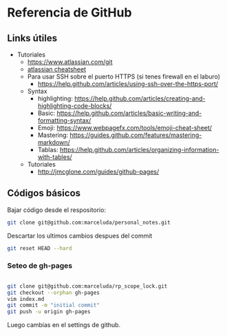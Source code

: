 # Referencia de GitHub

## Links útiles

- Tutoriales
  - https://www.atlassian.com/git
  - [atlassian cheatsheet](atlassian-git-cheatsheet.pdf)
  - Para usar SSH sobre el puerto HTTPS (si tenes firewall en el laburo)
    - https://help.github.com/articles/using-ssh-over-the-https-port/
  - Syntax
    - highlighting: https://help.github.com/articles/creating-and-highlighting-code-blocks/
    - Basic: https://help.github.com/articles/basic-writing-and-formatting-syntax/
    - Emoji: https://www.webpagefx.com/tools/emoji-cheat-sheet/
    - Mastering: https://guides.github.com/features/mastering-markdown/
    - Tablas: https://help.github.com/articles/organizing-information-with-tables/
  - Tutoriales
    - http://jmcglone.com/guides/github-pages/




## Códigos básicos
Bajar código desde el respositorio:

```bash
git clone git@github.com:marceluda/personal_notes.git
```
Descartar los ultimos cambios despues del commit

```bash
git reset HEAD --hard
```


### Seteo de gh-pages
```bash

git clone git@github.com:marceluda/rp_scope_lock.git
git checkout --orphan gh-pages
vim index.md
git commit -m "initial commit"
git push -u origin gh-pages
```

Luego cambias en el settings de github.
